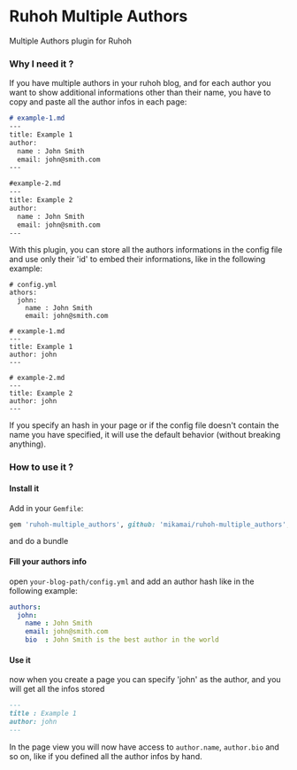 Ruhoh Multiple Authors
======================

Multiple Authors plugin for Ruhoh

### Why I need it ?

If you have multiple authors in your ruhoh blog, and for each author you want to
show additional informations other than their name, you have to copy and paste
all the author infos in each page:

```markdown
# example-1.md
---
title: Example 1
author:
  name : John Smith
  email: john@smith.com
---
```

```markdown
#example-2.md
---
title: Example 2
author:
  name : John Smith
  email: john@smith.com
---
```

With this plugin, you can store all the authors informations in the config file
and use only their 'id' to embed their informations, like in the following example:

```
# config.yml
athors:
  john:
    name : John Smith
    email: john@smith.com

# example-1.md
---
title: Example 1
author: john
---

# example-2.md
---
title: Example 2
author: john
---
```

If you specify an hash in your page or if the config file doesn't contain the name you have specified, it will use the default behavior (without breaking anything).

### How to use it ?

#### Install it

Add in your `Gemfile`:

```ruby
gem 'ruhoh-multiple_authors', github: 'mikamai/ruhoh-multiple_authors', branch: 'gem'
```

and do a bundle

#### Fill your authors info

open `your-blog-path/config.yml` and add an author hash like in the following example:

```yml
authors:
  john:
    name : John Smith
    email: john@smith.com
    bio  : John Smith is the best author in the world
```


#### Use it

now when you create a page you can specify 'john' as the author, and you will get all the infos stored

```markdown
---
title : Example 1
author: john
---
```

In the page view you will now have access to `author.name`, `author.bio` and so on, like if you defined all the author infos by hand.